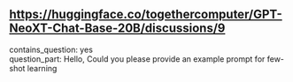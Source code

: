 ## https://huggingface.co/togethercomputer/GPT-NeoXT-Chat-Base-20B/discussions/9

contains_question: yes  
question_part: Hello, Could you please provide an example prompt for few-shot learning